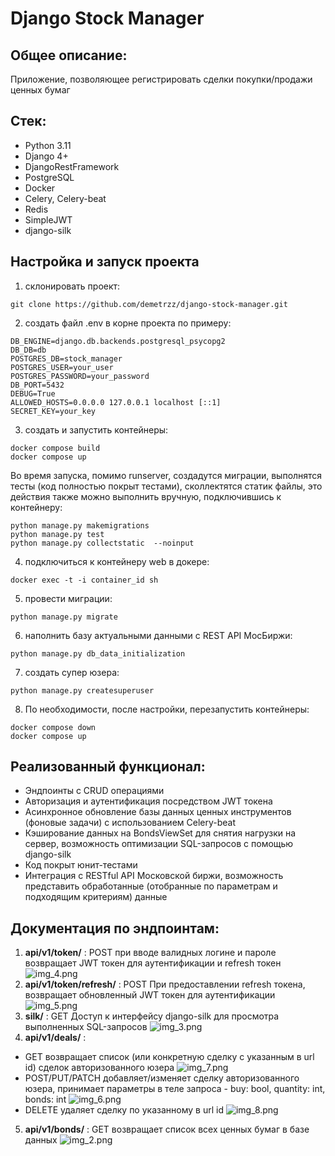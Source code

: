 # Django Stock Manager
## Общее описание:
Приложение, позволяющее регистрировать сделки покупки/продажи ценных бумаг
## Стек:
* Python 3.11
* Django 4+
* DjangoRestFramework
* PostgreSQL
* Docker
* Celery, Celery-beat
* Redis
* SimpleJWT
* django-silk

## Настройка и запуск проекта
1. склонировать проект:
```
git clone https://github.com/demetrzz/django-stock-manager.git
```
2. создать файл .env в корне проекта по примеру:
```
DB_ENGINE=django.db.backends.postgresql_psycopg2
DB_DB=db
POSTGRES_DB=stock_manager
POSTGRES_USER=your_user
POSTGRES_PASSWORD=your_password
DB_PORT=5432
DEBUG=True
ALLOWED_HOSTS=0.0.0.0 127.0.0.1 localhost [::1]
SECRET_KEY=your_key
```
3. создать и запустить контейнеры:
```
docker compose build
docker compose up
```
Во время запуска, помимо runserver, создадутся миграции, выполнятся тесты (код полностью покрыт тестами), сколлектятся статик файлы, это действия также можно выполнить вручную, подключившись к контейнеру:
```
python manage.py makemigrations
python manage.py test
python manage.py collectstatic  --noinput
```

4. подключиться к контейнеру web в докере:
```
docker exec -t -i container_id sh
```
5. провести миграции:
```
python manage.py migrate
```
6. наполнить базу актуальными данными с REST API МосБиржи:
```
python manage.py db_data_initialization
```
7. создать супер юзера:
```
python manage.py createsuperuser
```
8. По необходимости, после настройки, перезапустить контейнеры:
```
docker compose down
docker compose up
```

## Реализованный функционал:
* Эндпоинты с CRUD операциями
* Авторизация и аутентификация посредством JWT токена
* Асинхронное обновление базы данных ценных инструментов (фоновые задачи) с использованием Celery-beat
* Кэширование данных на BondsViewSet для снятия нагрузки на сервер, возможность оптимизации SQL-запросов с помощью django-silk
* Код покрыт юнит-тестами
* Интеграция с RESTful API Московской биржи, возможность представить обработанные (отобранные по параметрам и подходящим критериям) данные

## Документация по эндпоинтам:
1. **api/v1/token/** : POST при вводе валидных логине и пароле возвращает JWT токен для аутентификации и refresh токен ![img_4.png](https://i.imgur.com/3qpHbYn.png)
2. **api/v1/token/refresh/** : POST При предоставлении refresh токена, возвращает обновленный JWT токен для аутентификации ![img_5.png](https://i.imgur.com/8cslGYA.png)
3. **silk/** : GET Доступ к интерфейсу django-silk для просмотра выполненных SQL-запросов ![img_3.png](https://i.imgur.com/X2KTp2c.png)
4. **api/v1/deals/** :
* GET возвращает список (или конкретную сделку с указанным в url id) сделок авторизованного юзера ![img_7.png](https://i.imgur.com/vNboQeO.png)
* POST/PUT/PATCH добавляет/изменяет сделку авторизованного юзера, принимает параметры в теле запроса - buy: bool, quantity: int, bonds: int ![img_6.png](https://i.imgur.com/1TOOFnC.png)
* DELETE удаляет сделку по указанному в url id ![img_8.png](https://i.imgur.com/sFCD6ZB.png)
5. **api/v1/bonds/** : GET возвращает список всех ценных бумаг в базе данных ![img_2.png](https://i.imgur.com/KAJ1o1e.png)
